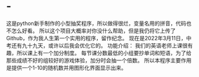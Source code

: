 # -
这是python新手制作的小型抽奖程序，所以做得很烂，变量名用的拼音，代码也不怎么好看。
所以这个项目大概率对你没什么帮助，但是我仍将它上传了Github，作为我人生第一个实用的程序，留作纪念。
现在是2022年3月11日，中考还有九十九天，或许以后我会优化它的。
功能介绍：
我们的英语老师上课很有趣，所以课上有一个加分制度。
每节课分数最低的小组要抄单词和短语，为了给那些成绩不好的组较好的游戏体验，加分时会抽一个倍数。
所以本程序主要作用是提供一个1-10的随机数并用图形化界面显示出来。

